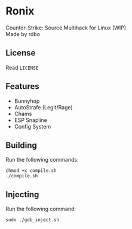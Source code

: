 # Ronix
Counter-Strike: Source Multihack for Linux (WIP)  
Made by rdbo  

## License
Read `LICENSE`

## Features
- Bunnyhop
- AutoStrafe (Legit/Rage)
- Chams
- ESP Snapline
- Config System

## Building
Run the following commands:
```
chmod +x compile.sh
./compile.sh
```
## Injecting
Run the following command:
```
sudo ./gdb_inject.sh
```
